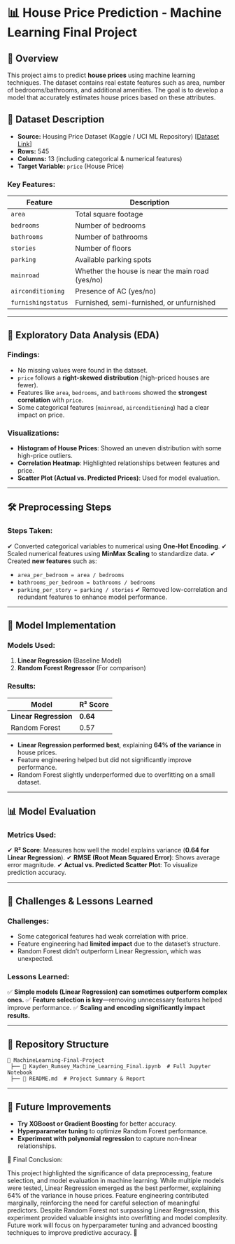 # 📊 House Price Prediction - Machine Learning Final Project

## 📌 Overview

This project aims to predict **house prices** using machine learning techniques. The dataset contains real estate features such as area, number of bedrooms/bathrooms, and additional amenities. The goal is to develop a model that accurately estimates house prices based on these attributes.

## 📂 Dataset Description

- **Source:** Housing Price Dataset (Kaggle / UCI ML Repository) [[Dataset Link](https://www.kaggle.com/datasets/saurabhbadole/housing-price-data?resource=download)]
- **Rows:** 545
- **Columns:** 13 (including categorical & numerical features)
- **Target Variable:** `price` (House Price)

### **Key Features:**

| Feature            | Description                                      |
| ------------------ | ------------------------------------------------ |
| `area`             | Total square footage                             |
| `bedrooms`         | Number of bedrooms                               |
| `bathrooms`        | Number of bathrooms                              |
| `stories`          | Number of floors                                 |
| `parking`          | Available parking spots                          |
| `mainroad`         | Whether the house is near the main road (yes/no) |
| `airconditioning`  | Presence of AC (yes/no)                          |
| `furnishingstatus` | Furnished, semi-furnished, or unfurnished        |

---

## 🔎 Exploratory Data Analysis (EDA)

### **Findings:**

- No missing values were found in the dataset.
- `price` follows a **right-skewed distribution** (high-priced houses are fewer).
- Features like `area`, `bedrooms`, and `bathrooms` showed the **strongest correlation** with `price`.
- Some categorical features (`mainroad`, `airconditioning`) had a clear impact on price.

### **Visualizations:**

- **Histogram of House Prices**: Showed an uneven distribution with some high-price outliers.
- **Correlation Heatmap**: Highlighted relationships between features and price.
- **Scatter Plot (Actual vs. Predicted Prices)**: Used for model evaluation.

---

## 🛠 Preprocessing Steps

### **Steps Taken:**

✔ Converted categorical variables to numerical using **One-Hot Encoding**.
✔ Scaled numerical features using **MinMax Scaling** to standardize data.
✔ Created **new features** such as:

- `area_per_bedroom = area / bedrooms`
- `bathrooms_per_bedroom = bathrooms / bedrooms`
- `parking_per_story = parking / stories`
  ✔ Removed low-correlation and redundant features to enhance model performance.

---

## 🤖 Model Implementation

### **Models Used:**

1. **Linear Regression** (Baseline Model)
2. **Random Forest Regressor** (For comparison)

### **Results:**

| Model                 | R² Score |
| --------------------- | -------- |
| **Linear Regression** | **0.64** |
| Random Forest         | 0.57     |

- **Linear Regression performed best**, explaining **64% of the variance** in house prices.
- Feature engineering helped but did not significantly improve performance.
- Random Forest slightly underperformed due to overfitting on a small dataset.

---

## 📊 Model Evaluation

### **Metrics Used:**

✔ **R² Score**: Measures how well the model explains variance (**0.64 for Linear Regression**).
✔ **RMSE (Root Mean Squared Error)**: Shows average error magnitude.
✔ **Actual vs. Predicted Scatter Plot**: To visualize prediction accuracy.

---

## 🚀 Challenges & Lessons Learned

### **Challenges:**

- Some categorical features had weak correlation with price.
- Feature engineering had **limited impact** due to the dataset’s structure.
- Random Forest didn’t outperform Linear Regression, which was unexpected.

### **Lessons Learned:**

✅ **Simple models (Linear Regression) can sometimes outperform complex ones.**
✅ **Feature selection is key**—removing unnecessary features helped improve performance.
✅ **Scaling and encoding significantly impact results.**

---

## 📁 Repository Structure

```
📂 MachineLearning-Final-Project
 ├── 📄 Kayden_Rumsey_Machine_Learning_Final.ipynb  # Full Jupyter Notebook
 ├── 📄 README.md  # Project Summary & Report
```

---

## 🔮 Future Improvements

- **Try XGBoost or Gradient Boosting** for better accuracy.
- **Hyperparameter tuning** to optimize Random Forest performance.
- **Experiment with polynomial regression** to capture non-linear relationships.

🎯 Final Conclusion:

This project highlighted the significance of data preprocessing, feature selection, and model evaluation in machine learning. While multiple models were tested, Linear Regression emerged as the best performer, explaining 64% of the variance in house prices. Feature engineering contributed marginally, reinforcing the need for careful selection of meaningful predictors. Despite Random Forest not surpassing Linear Regression, this experiment provided valuable insights into overfitting and model complexity. Future work will focus on hyperparameter tuning and advanced boosting techniques to improve predictive accuracy. 🚀

